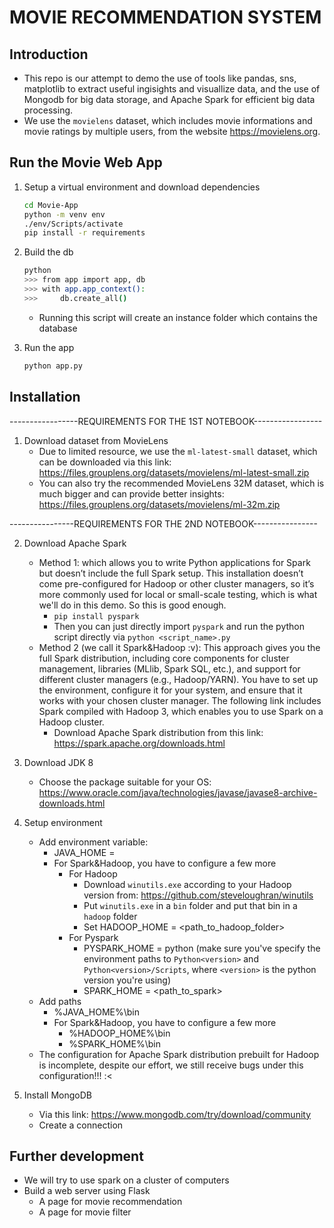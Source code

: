 # MOVIE RECOMMENDATION SYSTEM

## Introduction
- This repo is our attempt to demo the use of tools like pandas, sns, matplotlib to extract useful ingisights and visuallize data, and the use of Mongodb for big data storage, and Apache Spark for efficient big data processing.
- We use the `movielens` dataset, which includes movie informations and movie ratings by multiple users, from the website https://movielens.org.

## Run the Movie Web App
1. Setup a virtual environment and download dependencies
    ```sh
    cd Movie-App
    python -m venv env
    ./env/Scripts/activate
    pip install -r requirements
    ```

2. Build the db
    ```sh
    python
    >>> from app import app, db
    >>> with app.app_context():
    >>>     db.create_all()
    ```
    - Running this script will create an instance folder which contains the database

3. Run the app
    ```sh
    python app.py
    ```

## Installation
-----------------REQUIREMENTS FOR THE 1ST NOTEBOOK-----------------

1. Download dataset from MovieLens
    - Due to limited resource, we use the `ml-latest-small` dataset, which can be downloaded via this link: https://files.grouplens.org/datasets/movielens/ml-latest-small.zip
    - You can also try the recommended MovieLens 32M dataset, which is much bigger and can provide better insights: https://files.grouplens.org/datasets/movielens/ml-32m.zip
    

----------------REQUIREMENTS FOR THE 2ND NOTEBOOK----------------

2. Download Apache Spark
    - Method 1: which allows you to write Python applications for Spark but doesn’t include the full Spark setup. This installation doesn’t come pre-configured for Hadoop or other cluster managers, so it’s more commonly used for local or small-scale testing, which is what we'll do in this demo. So this is good enough.
        - `pip install pyspark`
        - Then you can just directly import `pyspark` and run the python script directly via `python <script_name>.py`
    - Method 2 (we call it Spark&Hadoop :v): This approach gives you the full Spark distribution, including core components for cluster management, libraries (MLlib, Spark SQL, etc.), and support for different cluster managers (e.g., Hadoop/YARN). You have to set up the environment, configure it for your system, and ensure that it works with your chosen cluster manager. The following link includes Spark compiled with Hadoop 3, which enables you to use Spark on a Hadoop cluster.
        - Download Apache Spark distribution from this link: https://spark.apache.org/downloads.html

3. Download JDK 8
    - Choose the package suitable for your OS: https://www.oracle.com/java/technologies/javase/javase8-archive-downloads.html

4. Setup environment
    - Add environment variable:
        - JAVA_HOME = <path-to-your-jdk>
        - For Spark&Hadoop, you have to configure a few more
            - For Hadoop
                - Download `winutils.exe` according to your Hadoop version from: https://github.com/steveloughran/winutils
                - Put `winutils.exe` in a `bin` folder and put that bin in a `hadoop` folder
                - Set HADOOP_HOME = <path_to_hadoop_folder>
            - For Pyspark
                - PYSPARK_HOME = python (make sure you've specify the environment paths to `Python<version>` and `Python<version>/Scripts`, where `<version>` is the python version you're using)
                - SPARK_HOME = <path_to_spark>
    - Add paths
        - %JAVA_HOME%\bin
        - For Spark&Hadoop, you have to configure a few more
            - %HADOOP_HOME%\bin
            - %SPARK_HOME%\bin
    - The configuration for Apache Spark distribution prebuilt for Hadoop is incomplete, despite our effort, we still receive bugs under this configuration!!! :<

5. Install MongoDB
    - Via this link: https://www.mongodb.com/try/download/community
    - Create a connection

## Further development
- We will try to use spark on a cluster of computers
- Build a web server using Flask
    - A page for movie recommendation
    - A page for movie filter
